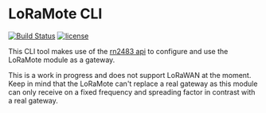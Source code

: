 # LoRaMote CLI
[![Build Status](https://travis-ci.org/BulletTime/loramote.svg?branch=master)](https://travis-ci.org/BulletTime/loramote)
[![license](https://img.shields.io/github/license/mashape/apistatus.svg)](https://github.com/BulletTime/loramote/blob/master/LICENSE)

This CLI tool makes use of the [rn2483 api](https://github.com/BulletTime/RN2483) to configure and use the LoRaMote module
as a gateway.

This is a work in progress and does not support LoRaWAN at the moment. Keep in mind that the LoRaMote can't replace a real
gateway as this module can only receive on a fixed frequency and spreading factor in contrast with a real gateway.
